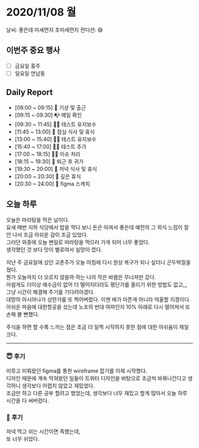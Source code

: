 # 2020/11/08 월

날씨: 좋은데 미세먼지 초미세먼지
컨디션: 😄

## 이번주 중요 행사

- [ ] 금요일 홍주
- [ ] 일요일 연남동

## Daily Report

- [08:00 ~ 09:15] 🛌 기상 및 출근
- [09:15 ~ 09:30] 📭 메일 확인
- [09:30 ~ 11:45] 🧑‍💻 테스트 유지보수
- [11:45 ~ 13:00] 🍚 점심 식사 및 휴식
- [13:00 ~ 15:40] 🧑‍💻 테스트 유지보수
- [15:40 ~ 17:00] 🧑‍💻 테스트 추가
- [17:00 ~ 18:15] 🧑‍💻 이슈 처리
- [18:15 ~ 19:30] 🚋 퇴근 후 귀가
- [19:30 ~ 20:00] 🍚 저녁 식사 및 휴식
- [20:00 ~ 20:30] 👿 깊은 휴식
- [20:30 ~ 24:00] 📖 figma 스캐치

## 오늘 하루

오늘은 마라탕을 먹은 날이다.  
요새 매번 지하 식당에서 밥을 먹다 보니 돈은 아껴서 좋은데 예전의 그 외식 느낌이 잘 안 나서 조금 아쉬운 감이 조금 있었다.  
그러던 와중에 오늘 왠일로 마라탕을 먹으러 가게 되어 너무 좋았다.  
생각했던 것 보다 맛이 별로여서 실망이 컸다.

지난 주 금요일에 샀던 교촌주가 오늘 아침에 다시 원상 복구가 되나 싶더니 곤두박질을 쳤다.  
뭔가 오늘까지 더 오르지 않을까 하는 나의 작은 바램은 무너져만 갔다.  
아쉽게도 더이상 예수금이 없어 더 떨어지더라도 평단가를 올리기 위한 방법도 없고,,, 그냥 시간이 해결해 주기를 기다려야겠다.  
대망의 아시아나가 상한가를 또 찍어버렸다. 이젠 배가 아픈게 아니라 억울할 지경이다.  
아쉬운 마음에 대한항공을 샀는데 노조의 반대 여파인지 10% 아래로 다시 떨어져서 또 손해 볼 뻔했다.

주식을 하면 할 수록 느끼는 점은 조금 더 일찍 시작하지 못한 점에 대한 아쉬움이 제일 크다.

---

### 😇 후기

미루고 미뤄왔던 figma를 통한 wireframe 잡기를 이제 시작했다.  
디자인 때문에 계속 막혀왔던 일들이 트위터 디자인을 바탕으로 조금씩 바꿔나간다고 생각하니 생각보다 어렵지 않았고 재밌었다.  
조금만 하고 다른 공부 할려고 했었는데, 생각보다 너무 재밌고 할게 많아서 오늘 하루 시간을 다 써버렸다.

### 👿 후기

저녁 먹고 쉬는 시간이면 족했는데,  
또 너무 쉬었다.
